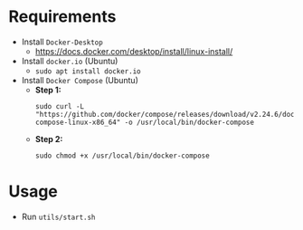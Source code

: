 # Requirements 

* Install `Docker-Desktop`
    * https://docs.docker.com/desktop/install/linux-install/
* Install `docker.io` (Ubuntu)
    * `sudo apt install docker.io`
* Install `Docker Compose` (Ubuntu)
    * **Step 1:** 
        ```
        sudo curl -L "https://github.com/docker/compose/releases/download/v2.24.6/docker-compose-linux-x86_64" -o /usr/local/bin/docker-compose
        ```
    * **Step 2:** 
        ```
        sudo chmod +x /usr/local/bin/docker-compose
        ```



# Usage 
*  Run `utils/start.sh`